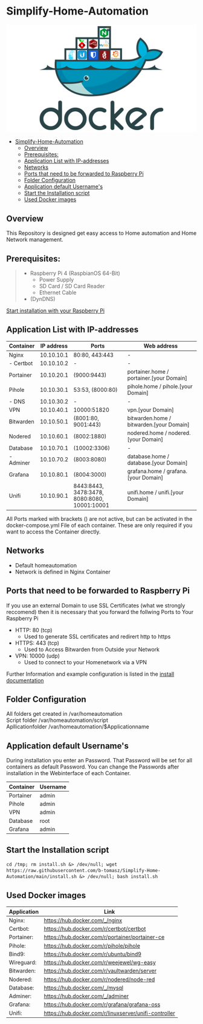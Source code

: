 # Simplify-Home-Automation

<img src="Documentation/Images/Readme000.png" alt="title"/>

- [Simplify-Home-Automation](#simplify-home-automation)
  - [Overview](#overview)
  - [Prerequisites:](#prerequisites)
  - [Application List with IP-addresses](#application-list-with-ip-addresses)
  - [Networks](#networks)
  - [Ports that need to be forwarded to Raspberry Pi](#ports-that-need-to-be-forwarded-to-raspberry-pi)
  - [Folder Configuration](#folder-configuration)
  - [Application default Username's](#application-default-usernames)
  - [Start the Installation script](#start-the-installation-script)
  - [Used Docker images](#used-docker-images)

## Overview

This Repository is designed get easy access to Home automation and Home Network management.

## Prerequisites:

> - Raspberry Pi 4 (RaspbianOS 64-Bit)
>    - Power Supply
>    - SD Card / SD Card Reader
>    - Ethernet Cable
> - (DynDNS)

[Start installation with your Raspberry Pi](Documentation/01-setup.md)

## Application List with IP-addresses

| Container | IP address | Ports                                             | Web address                              |
| --------- | ---------- | ------------------------------------------------- | ---------------------------------------- |
| Nginx     | 10.10.10.1 | 80:80, 443:443                                    | -                                        |
| - Certbot | 10.10.10.2 | -                                                 | -                                        |
| Portainer | 10.10.20.1 | (9000:9443)                                       | portainer.home / portainer.[your Domain] |
| Pihole    | 10.10.30.1 | 53:53, (8000:80)                                  | pihole.home / pihole.[your Domain]       |
| - DNS     | 10.10.30.2 | -                                                 | -                                        |
| VPN       | 10.10.40.1 | 10000:51820                                       | vpn.[your Domain]                        |
| Bitwarden | 10.10.50.1 | (8001:80, 9001:443)                               | bitwarden.home / bitwarden.[your Domain] |
| Nodered   | 10.10.60.1 | (8002:1880)                                       | nodered.home / nodered.[your Domain]     |
| Database  | 10.10.70.1 | (10002:3306)                                      | -                                        |
| - Adminer | 10.10.70.2 | (8003:8080)                                       | database.home / database.[your Domain]   |
| Grafana   | 10.10.80.1 | (8004:3000)                                       | grafana.home / grafana.[your Domain]     |
| Unifi     | 10.10.90.1 | 8443:8443, 3478:3478,<br />8080:8080, 10001:10001 | unifi.home / unifi.[your Domain]         |

All Ports marked with brackets () are not active, but can be activated in the docker-compose.yml File of each container. These are only required if you want to access the Container directly.

## Networks

- Default homeautomation
- Network is defined in Nginx Container

## Ports that need to be forwarded to Raspberry Pi

If you use an external Domain to use SSL Certificates (what we strongly reccomend) then it is necessary that you forward the follwing Ports to Your Raspberry Pi 

- HTTP: 80 (tcp)
  - Used to generate SSL certificates and redirert http to https
- HTTPS: 443 (tcp)
  - Used to Access Bitwarden from Outside your Network
- VPN: 10000 (udp)
  - Used to connect to your Homenetwork via a VPN

Further Information and example configuration is listed in the [install documentation](Documentation/02-install.md#ports-that-need-to-be-forwarded-to-raspberry-pi)

## Folder Configuration

All folders get created in  /var/homeautomation \
Script folder               /var/homeautomation/script \
Apllicationfolder           /var/homeautomation/$Applicationname

## Application default Username's

During installation you enter an Password. That Password will be set for all containers as default Password. You can change the Passwords after installation in the Webinterface of each Container.

| Container | Username |
| --------- | -------- |
| Portainer | admin    |
| Pihole    | admin    |
| VPN       | admin    |
| Database  | root     |
| Grafana   | admin    |

## Start the Installation script
```
cd /tmp; rm install.sh &> /dev/null; wget https://raw.githubusercontent.com/b-tomasz/Simplify-Home-Automation/main/install.sh &> /dev/null; bash install.sh
```

## Used Docker images
| Application | Link                                                  |
| ----------- | ----------------------------------------------------- |
| Nginx:      | https://hub.docker.com/_/nginx                        |
| Certbot:    | https://hub.docker.com/r/certbot/certbot              |
| Portainer:  | https://hub.docker.com/r/portainer/portainer-ce       |
| Pihole:     | https://hub.docker.com/r/pihole/pihole                |
| Bind9:      | https://hub.docker.com/r/ubuntu/bind9                 |
| Wireguard:  | https://hub.docker.com/r/weejewel/wg-easy             |
| Bitwarden:  | https://hub.docker.com/r/vaultwarden/server           |
| Nodered:    | https://hub.docker.com/r/nodered/node-red             |
| Database:   | https://hub.docker.com/_/mysql                        |
| Adminer:    | https://hub.docker.com/_/adminer                      |
| Grafana:    | https://hub.docker.com/r/grafana/grafana-oss          |
| Unifi:      | https://hub.docker.com/r/linuxserver/unifi-controller |